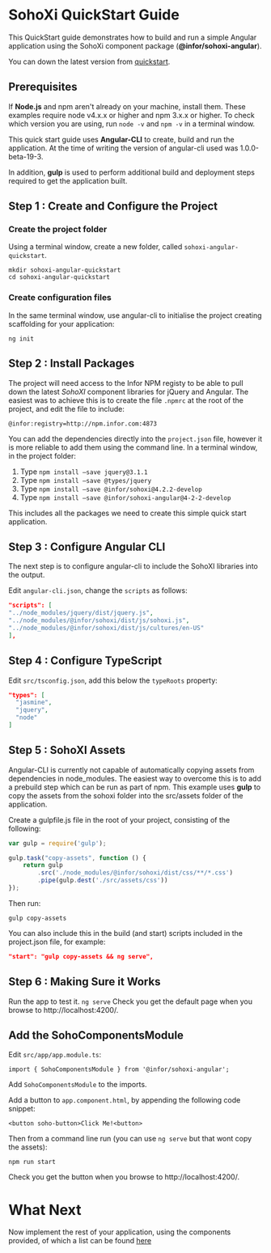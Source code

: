 # SohoXi QuickStart Guide

This QuickStart guide demonstrates how to build and run a simple Angular application using the SohoXi component package (**@infor/sohoxi-angular**).

You can down the latest version from [quickstart](http://git.infor.com/users/tharper/repos/sohoxi-angular-quickstart/browse).

## Prerequisites

If **Node.js** and npm aren't already on your machine, install them. These examples require node v4.x.x or higher and npm 3.x.x or higher. To check which version you are using, run `node -v` and `npm -v` in a terminal window.

This quick start guide uses **Angular-CLI** to create, build and run the application.  At the time of writing the version of angular-cli used was 1.0.0-beta-19-3.

In addition, **gulp** is used to perform additional build and deployment steps required to get the application built.

## Step 1 : Create and Configure the Project

### Create the project folder

Using a terminal window, create a new folder, called `sohoxi-angular-quickstart`.
```
mkdir sohoxi-angular-quickstart
cd sohoxi-angular-quickstart
```

### Create configuration files

In the same terminal window, use angular-cli to initialise the project creating scaffolding for your application:

```
ng init
```

## Step 2 : Install Packages

The project will need access to the Infor NPM registy to be able to pull down the latest *SohoXI* component libraries for jQuery and Angular.  The easiest was to achieve this is to create the file `.npmrc` at the root of the project, and edit the file to include:

```
@infor:registry=http://npm.infor.com:4873
```

You can add the dependencies directly into the `project.json` file, however it is more reliable to add them using the command line.  In a terminal window, in the project folder:

1. Type `npm install –save jquery@3.1.1` 
2. Type `npm install –save @types/jquery`
3. Type `npm install –save @infor/sohoxi@4.2.2-develop` 
4. Type `npm install –save @infor/sohoxi-angular@4-2-2-develop` 

This includes all the packages we need to create this simple quick start application.

## Step 3 : Configure Angular CLI

The next step is to configure angular-cli to include the SohoXI libraries into the output. 

Edit `angular-cli.json`, change the  `scripts` as follows:
```json
"scripts": [
"../node_modules/jquery/dist/jquery.js",
"../node_modules/@infor/sohoxi/dist/js/sohoxi.js",
"../node_modules/@infor/sohoxi/dist/js/cultures/en-US"
],
```
## Step 4 : Configure TypeScript
Edit `src/tsconfig.json`, add this below the `typeRoots` property:
```json
"types": [
  "jasmine",
  "jquery",
  "node"
]
```
## Step 5 : SohoXI Assets
Angular-CLI is currently not capable of automatically copying assets from dependencies in node_modules.
The easiest way to overcome this is to add a prebuild step which can be run as part of 
npm.  This example uses **gulp** to copy the assets from the sohoxi folder into the src/assets folder of the 
application. 

Create a gulpfile.js file in the root of your project, consisting of the following:
```typescript
var gulp = require('gulp');

gulp.task("copy-assets", function () {
    return gulp
        .src('./node_modules/@infor/sohoxi/dist/css/**/*.css')
        .pipe(gulp.dest('./src/assets/css'))
});
```
Then run:
```
gulp copy-assets
```
You can also include this in the build (and start) scripts included in the project.json file, for example:

```json
"start": "gulp copy-assets && ng serve",
``` 
## Step 6 : Making Sure it Works
Run the app to test it.
```ng serve``` 
Check you get the default page when you browse to http://localhost:4200/.
## Add the SohoComponentsModule
Edit `src/app/app.module.ts`:
```
import { SohoComponentsModule } from '@infor/sohoxi-angular';
```
Add ```SohoComponentsModule``` to the imports. 

Add a button to `app.component.html`, by appending the following code snippet:
```
<button soho-button>Click Me!<button>
```
Then from a command line run (you can use `ng serve` but that wont copy the assets):
```
npm run start
```
Check you get the button when you browse to http://localhost:4200/.

# What Next

Now implement the rest of your application, using the components provided, of which a list can be found [here](??)
